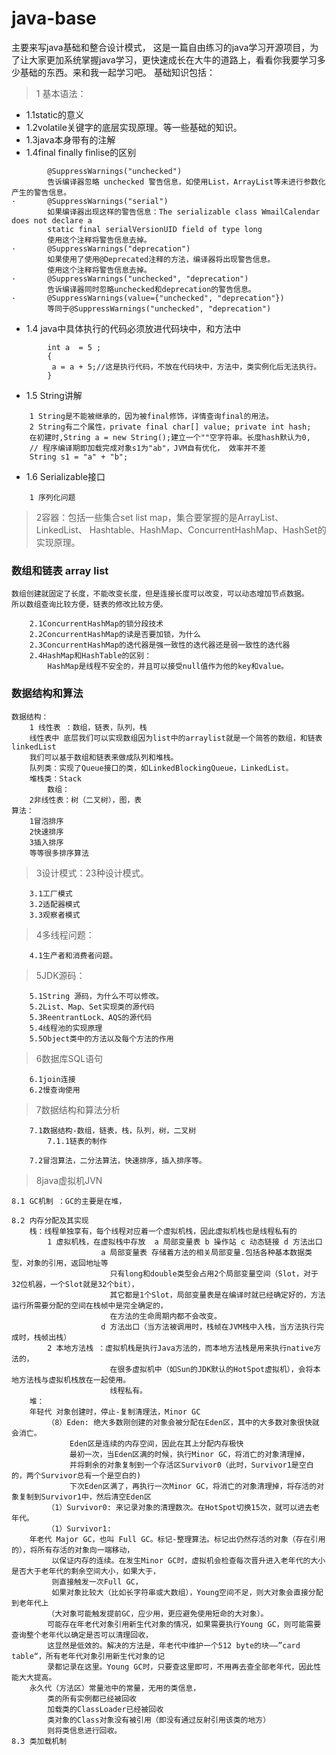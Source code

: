# java-base
主要来写java基础和整合设计模式，
这是一篇自由练习的java学习开源项目，为了让大家更加系统掌握java学习，更快速成长在大牛的道路上，看看你我要学习多少基础的东西。来和我一起学习吧。 基础知识包括：

> 1 基本语法： 

+	1.1static的意义
+	1.2volatile关键字的底层实现原理。等一些基础的知识。 
+	1.3java本身带有的注解
+   1.4final finally finlise的区别
```
		@SuppressWarnings("unchecked")
		告诉编译器忽略 unchecked 警告信息，如使用List，ArrayList等未进行参数化产生的警告信息。
·   	@SuppressWarnings("serial")
		如果编译器出现这样的警告信息：The serializable class WmailCalendar does not declare a 
		static final serialVersionUID field of type long
		使用这个注释将警告信息去掉。
·   	@SuppressWarnings("deprecation")
		如果使用了使用@Deprecated注释的方法，编译器将出现警告信息。
		使用这个注释将警告信息去掉。
·   	@SuppressWarnings("unchecked", "deprecation")
		告诉编译器同时忽略unchecked和deprecation的警告信息。
·   	@SuppressWarnings(value={"unchecked", "deprecation"})
		等同于@SuppressWarnings("unchecked", "deprecation")
```
+	1.4	java中具体执行的代码必须放进代码块中，和方法中
```
		int a  = 5 ;
		{ 
		 a = a + 5;//这是执行代码，不放在代码块中，方法中，类实例化后无法执行。
		}
```
+   1.5 String讲解
```
    1 String是不能被继承的，因为被final修饰，详情查询final的用法。
    2 String有二个属性，private final char[] value; private int hash;
    在初建时,String a = new String();建立一个""空字符串。长度hash默认为0,
    // 程序编译期即加载完成对象s1为"ab"，JVM自有优化， 效率并不差
    String s1 = "a" + "b";  
```
+   1.6 Serializable接口
```
    1 序列化问题
```

>   2容器：包括一些集合set list map，集合要掌握的是ArrayList、LinkedList、
	Hashtable、HashMap、ConcurrentHashMap、HashSet的实现原理。 
###  数组和链表 array list
```
数组创建就固定了长度，不能改变长度，但是连接长度可以改变，可以动态增加节点数据。
所以数组查询比较方便，链表的修改比较方便。
```
		2.1ConcurrentHashMap的锁分段技术 
		2.2ConcurrentHashMap的读是否要加锁，为什么 
		2.3ConcurrentHashMap的迭代器是强一致性的迭代器还是弱一致性的迭代器 
		2.4HashMap和HashTable的区别：
		    HashMap是线程不安全的，并且可以接受null值作为他的key和value。
### 数据结构和算法
```
数据结构：
	1 线性表 ：数组，链表，队列，栈
	线性表中 底层我们可以实现数组因为list中的arraylist就是一个简答的数组，和链表linkedList
	我们可以基于数组和链表来做成队列和堆栈。
	队列类：实现了Queue接口的类，如LinkedBlockingQueue，LinkedList。
	堆栈类：Stack
		数组：
	2非线性表：树（二叉树），图，表
算法：
	1冒泡排序
	2快速排序
	3插入排序
	等等很多排序算法	
```
> 3设计模式：23种设计模式。
 
		3.1工厂模式 
		3.2适配器模式 
		3.3观察者模式 
> 4多线程问题：
 
		4.1生产者和消费者问题。
		
> 5JDK源码： 

		5.1String 源码，为什么不可以修改。 
		5.2List、Map、Set实现类的源代码 
		5.3ReentrantLock、AQS的源代码 
		5.4线程池的实现原理 
		5.5Object类中的方法以及每个方法的作用 
		
> 6数据库SQL语句 

		6.1join连接 
		6.2慢查询使用 
		
> 7数据结构和算法分析 

		7.1数据结构-数组，链表，栈，队列，树，二叉树
			7.1.1链表的制作
		
		7.2冒泡算法，二分法算法，快速排序，插入排序等。 
			
> 8java虚拟机JVN

    8.1 GC机制 ：GC的主要是在堆，
   
	8.2 内存分配及其实现 
	    栈：线程单独享有，每个线程对应着一个虚拟机栈，因此虚拟机栈也是线程私有的
	        1 虚拟机栈，在虚拟栈中存放  a 局部变量表 b 操作站 c 动态链接 d 方法出口
	                    a 局部变量表 存储着方法的相关局部变量.包括各种基本数据类型，对象的引用，返回地址等
	                      只有long和double类型会占用2个局部变量空间（Slot，对于32位机器，一个Slot就是32个bit），
	                      其它都是1个Slot，局部变量表是在编译时就已经确定好的，方法运行所需要分配的空间在栈帧中是完全确定的，
	                      在方法的生命周期内都不会改变。
	                    d 方法出口（当方法被调用时，栈帧在JVM栈中入栈，当方法执行完成时，栈帧出栈）
	        2 本地方法栈 ：虚拟机栈是执行Java方法的，而本地方法栈是用来执行native方法的，
	                      在很多虚拟机中（如Sun的JDK默认的HotSpot虚拟机），会将本地方法栈与虚拟机栈放在一起使用。
	                      线程私有。
	    堆：
	    年轻代 对象创建时，停止-复制清理法，Minor GC
	        （8）Eden: 绝大多数刚创建的对象会被分配在Eden区，其中的大多数对象很快就会消亡。
	             Eden区是连续的内存空间，因此在其上分配内存极快
	             最初一次，当Eden区满的时候，执行Minor GC，将消亡的对象清理掉，
	             并将剩余的对象复制到一个存活区Survivor0（此时，Survivor1是空白的，两个Survivor总有一个是空白的)
	             下次Eden区满了，再执行一次Minor GC，将消亡的对象清理掉，将存活的对象复制到Survivor1中，然后清空Eden区
	        （1）Survivor0: 来记录对象的清理数次。在HotSpot切换15次，就可以进去老年代。
	        （1）Survivor1:
        年老代 Major GC，也叫 Full GC。标记-整理算法。标记出仍然存活的对象（存在引用的），将所有存活的对象向一端移动，
             以保证内存的连续。在发生Minor GC时，虚拟机会检查每次晋升进入老年代的大小是否大于老年代的剩余空间大小，如果大于，
             则直接触发一次Full GC，
             如果对象比较大（比如长字符串或大数组），Young空间不足，则大对象会直接分配到老年代上
            （大对象可能触发提前GC，应少用，更应避免使用短命的大对象）。
            可能存在年老代对象引用新生代对象的情况，如果需要执行Young GC，则可能需要查询整个老年代以确定是否可以清理回收，
            这显然是低效的。解决的方法是，年老代中维护一个512 byte的块——”card table“，所有老年代对象引用新生代对象的记
            录都记录在这里。Young GC时，只要查这里即可，不用再去查全部老年代，因此性能大大提高。
        永久代（方法区）常量池中的常量，无用的类信息，
            类的所有实例都已经被回收
            加载类的ClassLoader已经被回收
            类对象的Class对象没有被引用（即没有通过反射引用该类的地方）
            则将类信息进行回收。
	8.3 类加载机制

